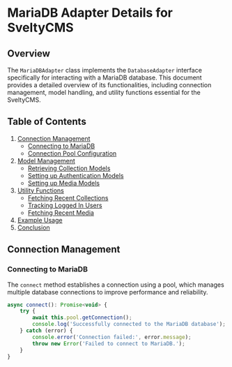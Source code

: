 # MariaDB Adapter Details for SveltyCMS

## Overview
The `MariaDBAdapter` class implements the `DatabaseAdapter` interface specifically for interacting with a MariaDB database. This document provides a detailed overview of its functionalities, including connection management, model handling, and utility functions essential for the SveltyCMS.

## Table of Contents
1. [Connection Management](#connection-management)
   - [Connecting to MariaDB](#connecting-to-mariadb)
   - [Connection Pool Configuration](#connection-pool-configuration)
2. [Model Management](#model-management)
   - [Retrieving Collection Models](#retrieving-collection-models)
   - [Setting up Authentication Models](#setting-up-authentication-models)
   - [Setting up Media Models](#setting-up-media-models)
3. [Utility Functions](#utility-functions)
   - [Fetching Recent Collections](#fetching-recent-collections)
   - [Tracking Logged In Users](#tracking-logged-in-users)
   - [Fetching Recent Media](#fetching-recent-media)
4. [Example Usage](#example-usage)
5. [Conclusion](#conclusion)

## Connection Management

### Connecting to MariaDB
The `connect` method establishes a connection using a pool, which manages multiple database connections to improve performance and reliability.

```javascript
async connect(): Promise<void> {
    try {
        await this.pool.getConnection();
        console.log('Successfully connected to the MariaDB database');
    } catch (error) {
        console.error('Connection failed:', error.message);
        throw new Error('Failed to connect to MariaDB.');
    }
}
